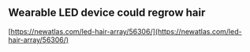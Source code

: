 ## Wearable LED device could regrow hair
  
  [https://newatlas.com/led-hair-array/56306/](https://newatlas.com/led-hair-array/56306/)